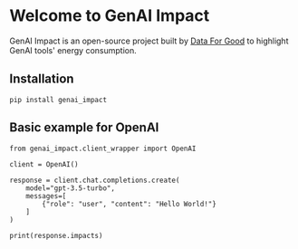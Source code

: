 # Welcome to GenAI Impact

GenAI Impact is an open-source project built by [Data For Good](https://dataforgood.fr/) to highlight GenAI tools' energy consumption.

## Installation

    pip install genai_impact


## Basic example for OpenAI

    from genai_impact.client_wrapper import OpenAI

    client = OpenAI()

    response = client.chat.completions.create(
        model="gpt-3.5-turbo",
        messages=[
            {"role": "user", "content": "Hello World!"}
        ]
    )

    print(response.impacts)
